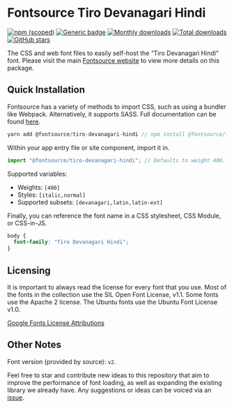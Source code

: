# Fontsource Tiro Devanagari Hindi

[![npm (scoped)](https://img.shields.io/npm/v/@fontsource/tiro-devanagari-hindi?color=brightgreen)](https://www.npmjs.com/package/@fontsource/tiro-devanagari-hindi) [![Generic badge](https://img.shields.io/badge/fontsource-passing-brightgreen)](https://github.com/fontsource/fontsource) [![Monthly downloads](https://badgen.net/npm/dm/@fontsource/tiro-devanagari-hindi)](https://github.com/fontsource/fontsource) [![Total downloads](https://badgen.net/npm/dt/@fontsource/tiro-devanagari-hindi)](https://github.com/fontsource/fontsource) [![GitHub stars](https://img.shields.io/github/stars/fontsource/fontsource.svg?style=social&label=Star)](https://github.com/fontsource/fontsource/stargazers)

The CSS and web font files to easily self-host the “Tiro Devanagari Hindi” font. Please visit the main [Fontsource website](https://fontsource.org/fonts/tiro-devanagari-hindi) to view more details on this package.

## Quick Installation

Fontsource has a variety of methods to import CSS, such as using a bundler like Webpack. Alternatively, it supports SASS. Full documentation can be found [here](https://fontsource.org/docs/introduction).

```javascript
yarn add @fontsource/tiro-devanagari-hindi // npm install @fontsource/tiro-devanagari-hindi
```

Within your app entry file or site component, import it in.

```javascript
import "@fontsource/tiro-devanagari-hindi"; // Defaults to weight 400.
```

Supported variables:

- Weights: `[400]`
- Styles: `[italic,normal]`
- Supported subsets: `[devanagari,latin,latin-ext]`

Finally, you can reference the font name in a CSS stylesheet, CSS Module, or CSS-in-JS.

```css
body {
  font-family: "Tiro Devanagari Hindi";
}
```

## Licensing

It is important to always read the license for every font that you use.
Most of the fonts in the collection use the SIL Open Font License, v1.1. Some fonts use the Apache 2 license. The Ubuntu fonts use the Ubuntu Font License v1.0.

[Google Fonts License Attributions](https://fonts.google.com/attribution)

## Other Notes

Font version (provided by source): `v2`.

Feel free to star and contribute new ideas to this repository that aim to improve the performance of font loading, as well as expanding the existing library we already have. Any suggestions or ideas can be voiced via an [issue](https://github.com/fontsource/fontsource/issues).
